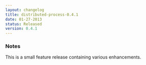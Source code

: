 ```yaml
---
layout: changelog
title: distributed-process-0.4.1
date: 01-27-2013
status: Released
version: 0.4.1
---
```


### Notes

This is a small feature release containing various enhancements.

